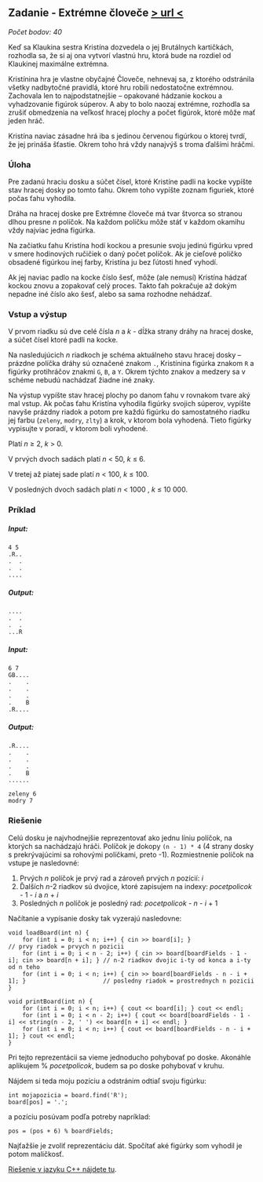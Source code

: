 ## Zadanie - Extrémne človeče [> url <](https://zenit.ksp.sk/task/zenit21ske)

_Počet bodov: 40_

Keď sa Klaukina sestra Kristína dozvedela o jej Brutálnych kartičkách, rozhodla sa, že si aj ona vytvorí vlastnú hru, ktorá bude na rozdiel od Klaukinej maximálne extrémna.

Kristínina hra je vlastne obyčajné Človeče, nehnevaj sa, z ktorého odstránila všetky nadbytočné pravidlá, ktoré hru robili nedostatočne extrémnou. Zachovala len to najpodstatnejšie – opakované hádzanie kockou a vyhadzovanie figúrok súperov. A aby to bolo naozaj extrémne, rozhodla sa zrušiť obmedzenia na veľkosť hracej plochy a počet figúrok, ktoré môže mať jeden hráč.

Kristína naviac zásadne hrá iba s jedinou červenou figúrkou o ktorej tvrdí, že jej prináša šťastie. Okrem toho hrá vždy nanajvýš s troma ďalšími hráčmi.

### Úloha

Pre zadanú hraciu dosku a súčet čísel, ktoré Kristíne padli na kocke vypíšte stav hracej dosky po tomto ťahu. Okrem toho vypíšte zoznam figuriek, ktoré počas ťahu vyhodila.

Dráha na hracej doske pre Extrémne človeče má tvar štvorca so stranou dlhou presne _n_ políčok. Na každom políčku môže stáť v každom okamihu vždy najviac jedna figúrka.

Na začiatku ťahu Kristína hodí kockou a presunie svoju jedinú figúrku vpred v smere hodinových ručičiek o daný počet políčok. Ak je cieľové poličko obsadené figúrkou inej farby, Kristína ju bez ľútosti hneď vyhodí.

Ak jej naviac padlo na kocke číslo šesť, môže (ale nemusí) Kristína hádzať kockou znovu a zopakovať celý proces. Takto ťah pokračuje až dokým nepadne iné číslo ako šesť, alebo sa sama rozhodne nehádzať.

### Vstup a výstup

V prvom riadku sú dve celé čísla _n_ a _k_ - dĺžka strany dráhy na hracej doske, a súčet čísel ktoré padli na kocke.

Na nasledujúcich _n_ riadkoch je schéma aktuálneho stavu hracej dosky – prázdne políčka dráhy sú označené znakom `.`, Kristínina figúrka znakom `R` a figúrky protihráčov znakmi `G`, `B`, a `Y`. Okrem týchto znakov a medzery sa v schéme nebudú nachádzať žiadne iné znaky.

Na výstup vypíšte stav hracej plochy po danom ťahu v rovnakom tvare aký mal vstup. Ak počas ťahu Kristína vyhodila figúrky svojich súperov, vypíšte navyše prázdny riadok a potom pre každú figúrku do samostatného riadku jej farbu (`zeleny`, `modry`, `zlty`) a krok, v ktorom bola vyhodená. Tieto figúrky vypisujte v poradí, v ktorom boli vyhodené.

Platí _n_ ≥ 2, _k_ > 0.

V prvých dvoch sadách platí _n_ < 50, _k_ ≤ 6.

V tretej až piatej sade platí _n_ < 100, _k_ ≤ 100.

V posledných dvoch sadách platí _n_ < 1000 , _k_ ≤ 10 000.

### Príklad

##### Input:

```
4 5
.R..
.  .
.  .
....
```

##### Output:

```
....
.  .
.  .
...R
```

##### Input:

```
6 7
GB....
.    .
.    .
.    .
.    B
.R....
```

##### Output:

```
.R....
.    .
.    .
.    .
.    B
......

zeleny 6
modry 7
```

### Riešenie

Celú dosku je najvhodnejšie reprezentovať ako jednu líniu políčok, na ktorých sa nachádzajú hráči. Políčok je dokopy
`(n - 1) * 4` (4 strany dosky s prekrývajúcimi sa rohovými políčkami, preto -1). Rozmiestnenie políčok na vstupe je nasledovné:

1. Prvých _n_ políčok je prvý rad a zároveň prvých _n_ pozícií: _i_
2. Ďalších _n_-2 riadkov sú dvojice, ktoré zapisujem na indexy: _pocetpolicok_ - 1 - _i_ a _n_ + _i_
3. Posledných _n_ políčok je posledný rad: _pocetpolicok_ - _n_ - _i_ + 1

Načítanie a vypísanie dosky tak vyzerajú nasledovne:
```
void loadBoard(int n) {
    for (int i = 0; i < n; i++) { cin >> board[i]; }                                            // prvy riadok = prvych n pozicii
    for (int i = 0; i < n - 2; i++) { cin >> board[boardFields - 1 - i]; cin >> board[n + i]; } // n-2 riadkov dvojic i-ty od konca a i-ty od n teho
    for (int i = 0; i < n; i++) { cin >> board[boardFields - n - i + 1]; }                      // posledny riadok = prostrednych n pozicii
}

void printBoard(int n) {
    for (int i = 0; i < n; i++) { cout << board[i]; } cout << endl;
    for (int i = 0; i < n - 2; i++) { cout << board[boardFields - 1 - i] << string(n - 2, ' ') << board[n + i] << endl; }
    for (int i = 0; i < n; i++) { cout << board[boardFields - n - i + 1]; } cout << endl;
}
```

Pri tejto reprezentácii sa vieme jednoducho pohybovať po doske. Akonáhle aplikujem % _pocetpolicok_, budem sa po doske pohybovať v kruhu.

Nájdem si teda moju pozíciu a odstránim odtiaľ svoju figúrku:
```
int mojapozicia = board.find('R');
board[pos] = '.';
```
a pozíciu posúvam podľa potreby napríklad:
```
pos = (pos + 6) % boardFields;
```

Najťažšie je zvoliť reprezentáciu dát. Spočítať aké figúrky som vyhodil je potom maličkosť.

[Riešenie v jazyku C++ nájdete tu](zenit21ske.cpp).
